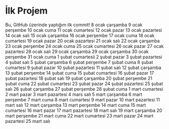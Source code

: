 # İlk Projem
Bu, GitHub üzerinde yaptığım ilk commit!
8 ocak çarşamba
9 ocak perşembe
10 ocak cuma
11 ocak cumartesi
12 ocak pazar
13 ocak pazartesi
14 ocak salı
15 ocak çarşamba
16 ocak perşembe
17 ocak cuma
18 ocak cumartesi
19 ocak pazar
20 ocak pazartesi
21 ocak salı
22 ocak çarşamba
23 ocak perşembe
24 ocak cuma
25 ocak cumartesi
26 ocak pazar
27 ocak pazartesi
28 ocak salı
29 ocak çarşamba
29 ocak çarşamba
30 ocak perşembe
31 ocak cuma
1 şubat cumartesii
2 şubat pazar
3 şubat pazartesi
4 şubat salı
5 şubat çarşamba
6 şubat perşembe
7 şubat cuma
8 şubat cumartesi
9 şubat pazar
10 şubat pazartesi
11 şubat salı
12 şubat çarşamba
13 şubat perşembe
14 şubat cuma
15 şubat cumartesi
16 şubat pazar
17 şubat pazartesi
18 şubat salı
19 şubat çarşamba
20 şubat perşembe
21 şubat cuma
22 şubat cumartesi
23 şubat pazar
24 şubat pazartesi
25 şubat salı
26 şubat çarşamba
27 şubat perşembe
28 şubat cuma
1 mart cumartesi
2 mart pazar
3 mart pazartesi
4 mars salı
5 mart çarşamba
6 mart perşembe
7 mart cuma
8 mart cumartesi
9 mart pazar
10 mart pazartesi
11 mart salı
12 mart çarşamba
13 mart perşembe
14 mart cuma
15 mart cumartesi
16 mart pazar
17 mart pazartesi
18 mart salı
19 mart çarşamba
20 mart perşembe
21 mart cuma
22 mart cumartesi
23 mart pazar
24 mart pazartesi
25 mart salı
